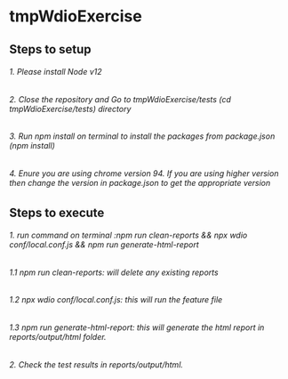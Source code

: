 # tmpWdioExercise

## Steps to setup
###### 1. Please install Node v12
###### 2. Close the repository and Go to tmpWdioExercise/tests (cd tmpWdioExercise/tests) directory
###### 3. Run npm install on terminal to install the packages from package.json (npm install)
###### 4. Enure you are using chrome version 94. If you are using higher version then change the version in package.json to get the appropriate version

## Steps to execute
###### 1. run command on terminal :npm run clean-reports && npx wdio conf/local.conf.js && npm run generate-html-report
###### 1.1 npm run clean-reports: will delete any existing reports
###### 1.2 npx wdio conf/local.conf.js: this will run the feature file 
###### 1.3 npm run generate-html-report: this will generate the html report in reports/output/html folder.
###### 2. Check the test results in reports/output/html.
